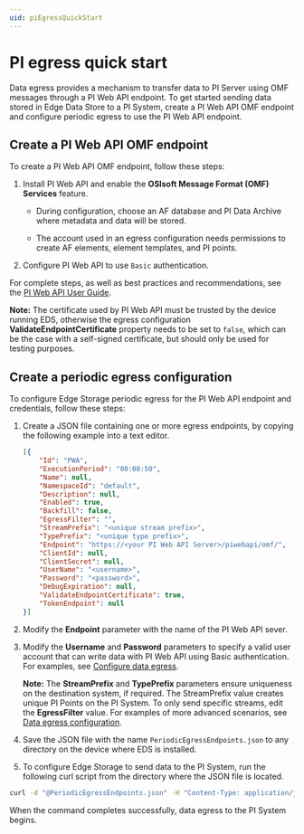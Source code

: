```yaml
---
uid: piEgressQuickStart
---
```


# PI egress quick start

Data egress provides a mechanism to transfer data to PI Server using OMF messages through a PI Web API endpoint. To get started sending data stored in Edge Data Store to a PI System, create a PI Web API OMF endpoint and configure periodic egress to use the PI Web API endpoint.

## Create a PI Web API OMF endpoint

To create a PI Web API OMF endpoint, follow these steps:

1. Install PI Web API and enable the **OSIsoft Message Format (OMF) Services** feature.
    
    - During configuration, choose an AF database and PI Data Archive where metadata and data will be stored.
    
    - The account used in an egress configuration needs permissions to create AF elements, element templates, and PI points.

1. Configure PI Web API to use `Basic` authentication.

 For complete steps, as well as best practices and recommendations, see the [PI Web API User Guide](https://docs.osisoft.com/bundle/pi-web-api/page/pi-web-api.html).

 **Note:**  The certificate used by PI Web API must be trusted by the device running EDS, otherwise the egress configuration **ValidateEndpointCertificate** property needs to be set to `false`, which can be the case with a self-signed certificate, but should only be used for testing purposes.

## Create a periodic egress configuration

To configure Edge Storage periodic egress for the PI Web API endpoint and credentials, follow these steps:

1. Create a JSON file containing one or more egress endpoints, by copying the following example into a text editor.

   ```json
   [{
       "Id": "PWA",
       "ExecutionPeriod": "00:00:50",
       "Name": null,
       "NamespaceId": "default",
       "Description": null,
       "Enabled": true,
       "Backfill": false,
       "EgressFilter": "",
       "StreamPrefix": "<unique stream prefix>",
       "TypePrefix": "<unique type prefix>",
       "Endpoint": "https://<your PI Web API Server>/piwebapi/omf/",
       "ClientId": null,
       "ClientSecret": null,
       "UserName": "<username>",
       "Password": "<password>",
       "DebugExpiration": null,
       "ValidateEndpointCertificate": true,
       "TokenEndpoint": null
   }]
   ```

1. Modify the **Endpoint** parameter with the name of the PI Web API sever.

1. Modify the **Username** and **Password** parameters to specify a valid user account that can write data with PI Web API using Basic authentication. For examples, see [Configure data egress](xref:configureEgress).

   **Note:** The **StreamPrefix** and **TypePrefix** parameters ensure uniqueness on the destination system, if required. The StreamPrefix value creates unique PI Points on the PI System. To only send specific streams, edit the **EgressFilter** value. For examples of more advanced scenarios, see [Data egress configuration](xref:egress).

1. Save the JSON file with the name `PeriodicEgressEndpoints.json` to any directory on the device where EDS is installed.

1. To configure Edge Storage to send data to the PI System, run the following curl script from the directory where the JSON file is located. 

```bash
curl -d "@PeriodicEgressEndpoints.json" -H "Content-Type: application/json" -X PUT http://localhost:5590/api/v1/configuration/storage/PeriodicEgressEndpoints/
```

When the command completes successfully, data egress to the PI System begins.
